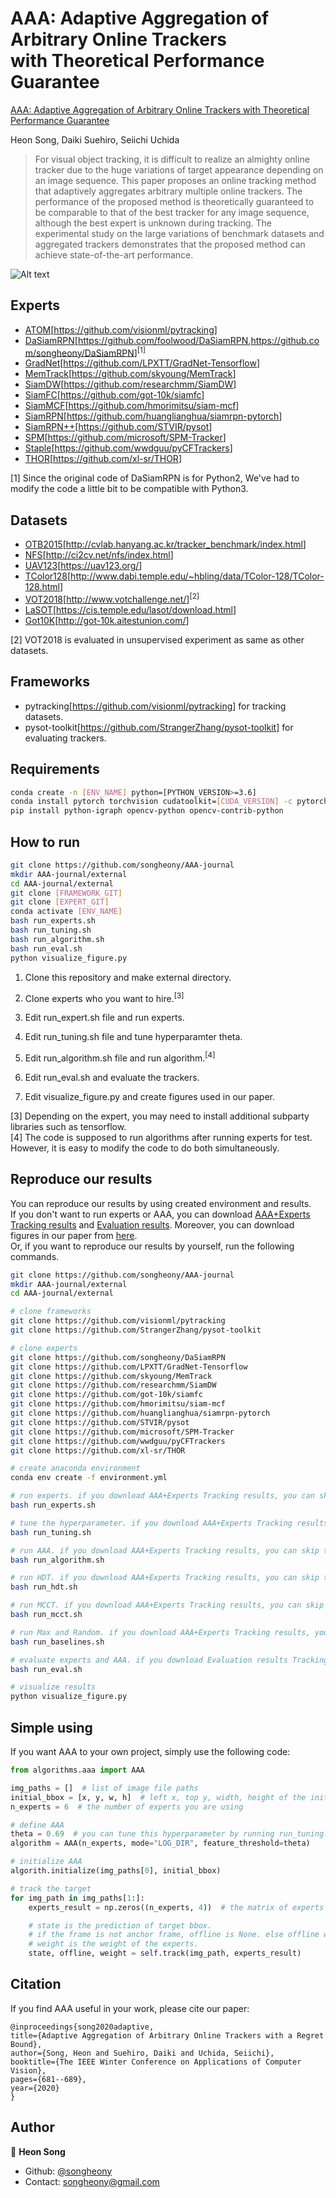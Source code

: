 # AAA: Adaptive Aggregation of Arbitrary Online Trackers <br/> with Theoretical Performance Guarantee

[AAA: Adaptive Aggregation of Arbitrary Online Trackers with Theoretical Performance Guarantee](https://arxiv.org/abs/2009.09237)

Heon Song, Daiki Suehiro, Seiichi Uchida

> For visual object tracking, it is difficult to realize an almighty online tracker due to the huge variations of target appearance depending on an image sequence. This paper proposes an online tracking method that adaptively aggregates arbitrary multiple online trackers. The performance of the proposed method is theoretically guaranteed to be comparable to that of the best tracker for any image sequence, although the best expert is unknown during tracking. The experimental study on the large variations of benchmark datasets and aggregated trackers demonstrates that the proposed method can achieve state-of-the-art performance.

![Alt text](assets/Table1.png?raw=true "Score")

## Experts

* [ATOM](https://arxiv.org/abs/1811.07628)[<https://github.com/visionml/pytracking>]
* [DaSiamRPN](https://arxiv.org/abs/1808.06048)[<https://github.com/foolwood/DaSiamRPN>,<https://github.com/songheony/DaSiamRPN>]<sup>[1]</sup>
* [GradNet](https://arxiv.org/abs/1909.06800)[<https://github.com/LPXTT/GradNet-Tensorflow>]
* [MemTrack](https://arxiv.org/abs/1803.07268)[<https://github.com/skyoung/MemTrack>]
* [SiamDW](https://arxiv.org/abs/1901.01660)[<https://github.com/researchmm/SiamDW>]
* [SiamFC](https://arxiv.org/abs/1606.09549)[<https://github.com/got-10k/siamfc>]
* [SiamMCF](https://link.springer.com/chapter/10.1007/978-3-030-11009-3_6)[<https://github.com/hmorimitsu/siam-mcf>]
* [SiamRPN](http://openaccess.thecvf.com/content_cvpr_2018/papers/Li_High_Performance_Visual_CVPR_2018_paper.pdf)[<https://github.com/huanglianghua/siamrpn-pytorch>]
* [SiamRPN++](https://arxiv.org/abs/1812.11703)[<https://github.com/STVIR/pysot>]
* [SPM](https://arxiv.org/abs/1904.04452)[<https://github.com/microsoft/SPM-Tracker>]
* [Staple](https://arxiv.org/abs/1512.01355)[<https://github.com/wwdguu/pyCFTrackers>]
* [THOR](https://arxiv.org/abs/1907.12920)[<https://github.com/xl-sr/THOR>]

[1] Since the original code of DaSiamRPN is for Python2, We've had to modify the code a little bit to be compatible with Python3.

## Datasets

* [OTB2015](https://ieeexplore.ieee.org/document/7001050)[<http://cvlab.hanyang.ac.kr/tracker_benchmark/index.html>]
* [NFS](https://arxiv.org/abs/1703.05884)[<http://ci2cv.net/nfs/index.html>]
* [UAV123](https://ivul.kaust.edu.sa/Pages/pub-benchmark-simulator-uav.aspx)[<https://uav123.org/>]
* [TColor128](https://ieeexplore.ieee.org/document/7277070)[<http://www.dabi.temple.edu/~hbling/data/TColor-128/TColor-128.html>]
* [VOT2018](https://link.springer.com/chapter/10.1007/978-3-030-11009-3_1)[<http://www.votchallenge.net/>]<sup>[2]</sup>
* [LaSOT](https://arxiv.org/abs/1809.07845)[<https://cis.temple.edu/lasot/download.html>]
* [Got10K](https://arxiv.org/abs/1810.11981)[<http://got-10k.aitestunion.com/>]

[2] VOT2018 is evaluated in unsupervised experiment as same as other datasets.

## Frameworks

* pytracking[<https://github.com/visionml/pytracking>] for tracking datasets.
* pysot-toolkit[<https://github.com/StrangerZhang/pysot-toolkit>] for evaluating trackers.

## Requirements

```sh
conda create -n [ENV_NAME] python=[PYTHON_VERSION>=3.6]
conda install pytorch torchvision cudatoolkit=[CUDA_VERSION] -c pytorch
pip install python-igraph opencv-python opencv-contrib-python
```

## How to run

```sh
git clone https://github.com/songheony/AAA-journal
mkdir AAA-journal/external
cd AAA-journal/external
git clone [FRAMEWORK_GIT]
git clone [EXPERT_GIT]
conda activate [ENV_NAME]
bash run_experts.sh
bash run_tuning.sh
bash run_algorithm.sh
bash run_eval.sh
python visualize_figure.py
```

1. Clone this repository and make external directory.

2. Clone experts who you want to hire.<sup>[3]</sup>

3. Edit run_expert.sh file and run experts.

4. Edit run_tuning.sh file and tune hyperparamter theta.

5. Edit run_algorithm.sh file and run algorithm.<sup>[4]</sup>

6. Edit run_eval.sh and evaluate the trackers.

7. Edit visualize_figure.py and create figures used in our paper.

[3] Depending on the expert, you may need to install additional subparty libraries such as tensorflow.  
[4] The code is supposed to run algorithms after running experts for test. However, it is easy to modify the code to do both simultaneously.

## Reproduce our results

You can reproduce our results by using created environment and results.  
If you don't want to run experts or AAA, you can download [AAA+Experts Tracking results](https://drive.google.com/file/d/1Vw8KuF-4_1Dc7XHa6lAyHxjKve-UlE5B/view?usp=sharing) and [Evaluation results](https://drive.google.com/file/d/1nqQk8fZIef1hFIRM_RW425ti6stKwxJA/view?usp=sharing). Moreover, you can download figures in our paper from [here](https://drive.google.com/file/d/12O2saVFQD9e01GuTkKHWi79ohqjQR3eQ/view?usp=sharing).  
Or, if you want to reproduce our results by yourself, run the following commands.  

```sh
git clone https://github.com/songheony/AAA-journal
mkdir AAA-journal/external
cd AAA-journal/external

# clone frameworks
git clone https://github.com/visionml/pytracking
git clone https://github.com/StrangerZhang/pysot-toolkit

# clone experts
git clone https://github.com/songheony/DaSiamRPN
git clone https://github.com/LPXTT/GradNet-Tensorflow
git clone https://github.com/skyoung/MemTrack
git clone https://github.com/researchmm/SiamDW
git clone https://github.com/got-10k/siamfc
git clone https://github.com/hmorimitsu/siam-mcf
git clone https://github.com/huanglianghua/siamrpn-pytorch
git clone https://github.com/STVIR/pysot
git clone https://github.com/microsoft/SPM-Tracker
git clone https://github.com/wwdguu/pyCFTrackers
git clone https://github.com/xl-sr/THOR

# create anaconda environment
conda env create -f environment.yml

# run experts. if you download AAA+Experts Tracking results, you can skip this command
bash run_experts.sh

# tune the hyperparameter. if you download AAA+Experts Tracking results, you can skip this command
bash run_tuning.sh

# run AAA. if you download AAA+Experts Tracking results, you can skip this command
bash run_algorithm.sh

# run HDT. if you download AAA+Experts Tracking results, you can skip this command
bash run_hdt.sh

# run MCCT. if you download AAA+Experts Tracking results, you can skip this command
bash run_mcct.sh

# run Max and Random. if you download AAA+Experts Tracking results, you can skip this command
bash run_baselines.sh

# evaluate experts and AAA. if you download Evaluation results Tracking results, you can skip this command
bash run_eval.sh

# visualize results
python visualize_figure.py
```

## Simple using

If you want AAA to your own project, simply use the following code:

```python
from algorithms.aaa import AAA

img_paths = []  # list of image file paths
initial_bbox = [x, y, w, h]  # left x, top y, width, height of the initial target bbox
n_experts = 6  # the number of experts you are using

# define AAA
theta = 0.69  # you can tune this hyperparameter by running run_tuning.sh
algorithm = AAA(n_experts, mode="LOG_DIR", feature_threshold=theta)

# initialize AAA
algorith.initialize(img_paths[0], initial_bbox)

# track the target
for img_path in img_paths[1:]:
    experts_result = np.zeros((n_experts, 4))  # the matrix of experts' estimation

    # state is the prediction of target bbox.
    # if the frame is not anchor frame, offline is None. else offline will be offline tracking results.
    # weight is the weight of the experts.
    state, offline, weight = self.track(img_path, experts_result)  
```

## Citation

If you find AAA useful in your work, please cite our paper:  

```none
@inproceedings{song2020adaptive,
title={Adaptive Aggregation of Arbitrary Online Trackers with a Regret Bound},
author={Song, Heon and Suehiro, Daiki and Uchida, Seiichi},
booktitle={The IEEE Winter Conference on Applications of Computer Vision},
pages={681--689},
year={2020}
}
```

## Author

👤 **Heon Song**

* Github: [@songheony](https://github.com/songheony)
* Contact: songheony@gmail.com
